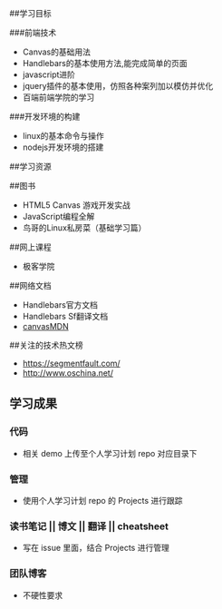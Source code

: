 ##学习目标

###前端技术

- Canvas的基础用法
- Handlebars的基本使用方法,能完成简单的页面
- javascript进阶
- jquery插件的基本使用，仿照各种案列加以模仿并优化
- 百端前端学院的学习

###开发环境的构建

- linux的基本命令与操作
- nodejs开发环境的搭建

##学习资源

##图书

- HTML5 Canvas 游戏开发实战
- JavaScript编程全解
- 鸟哥的Linux私房菜（基础学习篇）

##网上课程

- 极客学院

##网络文档

- Handlebars官方文档
- Handlebars Sf翻译文档
- [canvasMDN](https://developer.mozilla.org/zh-CN/docs/Web/API/Canvas_API)

##关注的技术热文榜

- https://segmentfault.com/
- http://www.oschina.net/

## 学习成果

### 代码
- 相关 demo 上传至个人学习计划 repo 对应目录下

### 管理
- 使用个人学习计划 repo 的 Projects 进行跟踪

### 读书笔记 || 博文 || 翻译 || cheatsheet
- 写在 issue 里面，结合 Projects 进行管理

### 团队博客
- 不硬性要求


